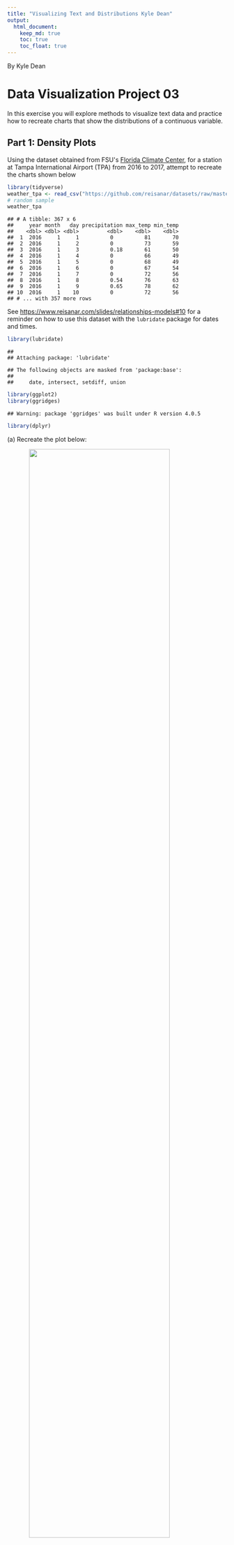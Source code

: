 ```yaml
---
title: "Visualizing Text and Distributions Kyle Dean"
output: 
  html_document:
    keep_md: true
    toc: true
    toc_float: true
---
```


By Kyle Dean

# Data Visualization Project 03


In this exercise you will explore methods to visualize text data and practice how to recreate charts that show the distributions of a continuous variable. 


## Part 1: Density Plots

Using the dataset obtained from FSU's [Florida Climate Center](https://climatecenter.fsu.edu/climate-data-access-tools/downloadable-data), for a station at Tampa International Airport (TPA) from 2016 to 2017, attempt to recreate the charts shown below


```r
library(tidyverse)
weather_tpa <- read_csv("https://github.com/reisanar/datasets/raw/master/tpa_weather_16_17.csv")
# random sample 
weather_tpa
```

```
## # A tibble: 367 x 6
##     year month   day precipitation max_temp min_temp
##    <dbl> <dbl> <dbl>         <dbl>    <dbl>    <dbl>
##  1  2016     1     1          0          81       70
##  2  2016     1     2          0          73       59
##  3  2016     1     3          0.18       61       50
##  4  2016     1     4          0          66       49
##  5  2016     1     5          0          68       49
##  6  2016     1     6          0          67       54
##  7  2016     1     7          0          72       56
##  8  2016     1     8          0.54       76       63
##  9  2016     1     9          0.65       78       62
## 10  2016     1    10          0          72       56
## # ... with 357 more rows
```

See https://www.reisanar.com/slides/relationships-models#10 for a reminder on how to use this dataset with the `lubridate` package for dates and times.


```r
library(lubridate)
```

```
## 
## Attaching package: 'lubridate'
```

```
## The following objects are masked from 'package:base':
## 
##     date, intersect, setdiff, union
```

```r
library(ggplot2)
library(ggridges)
```

```
## Warning: package 'ggridges' was built under R version 4.0.5
```

```r
library(dplyr)
```

(a) Recreate the plot below:

<img src="https://github.com/reisanar/figs/raw/master/tpa_max_temps_facet.png" width="80%" style="display: block; margin: auto;" />

```r
ggplot(weather_tpa, aes(x = max_temp, fill = month)) +
  geom_histogram(binwidth = 3, colour = "grey100", size = 1.3) +
  facet_wrap(vars(month)) +
  scale_fill_gradientn(colours = hcl.colors(12)) +
  theme(legend.position = "none") +
  labs(x = "Maximum Temperature", y = "Number of days")
```

![](lastname_project_03_files/figure-html/unnamed-chunk-5-1.png)<!-- -->


Hint: the option `binwidth = 3` was used with the `geom_histogram()` function.

(b) Recreate the plot below:

<img src="https://github.com/reisanar/figs/raw/master/tpa_max_temps_density.png" width="80%" style="display: block; margin: auto;" />


```r
ggplot(weather_tpa, aes(x = max_temp)) +
  geom_density(kernal = "cosine", adjust = 1/6.5, fill = "grey33", colour = "grey3", size = 1.3) +
  labs(x = "Maximum Temperature", y = "Density")
```

```
## Warning: Ignoring unknown parameters: kernal
```

![](lastname_project_03_files/figure-html/unnamed-chunk-7-1.png)<!-- -->


Hint: check the `kernel` parameter of the `geom_density()` function, and use `bw = 0.5`.

(c) Recreate the chart below:

<img src="https://github.com/reisanar/figs/raw/master/tpa_max_temps_density_facet.png" width="80%" style="display: block; margin: auto;" />


```r
ggplot(weather_tpa, aes(x = max_temp, fill = month)) +
  geom_density() +
  facet_wrap(vars(month)) +
  scale_fill_gradientn(colours = hcl.colors(12)) +
  theme(legend.position = "none") +
  labs(x = "Maximum Temperature", title = "Density Plots for each month in 2016")
```

![](lastname_project_03_files/figure-html/unnamed-chunk-9-1.png)<!-- -->


Hint: default options for `geom_density()` were used. 

(d) Recreate the chart below:

<img src="https://github.com/reisanar/figs/raw/master/tpa_max_temps_ridges.png" width="80%" style="display: block; margin: auto;" />


```r
ggplot(weather_tpa, aes(x = max_temp, y = as.factor(month))) +
  geom_density() +
  geom_density_ridges(aes(fill = month), quantile_lines = TRUE, quantiles = 2, bandwidth = 1.75) +
  scale_fill_gradientn(colours = hcl.colors(12)) +
  labs(x = "Maximum Temperature", y = "") +
  theme(legend.position = "none")
```

![](lastname_project_03_files/figure-html/unnamed-chunk-11-1.png)<!-- -->

Hint: default options for `geom_density()` were used. 

(e) Recreate the plot below:

<img src="https://github.com/reisanar/figs/raw/master/tpa_max_temps_ridges.png" width="80%" style="display: block; margin: auto;" />


```r
ggplot(weather_tpa, aes(x = max_temp, y = as.factor(month))) +
  geom_density_ridges(aes(fill = month), quantile_lines = TRUE, quantiles = 2, bandwidth = 1.75) +
  scale_fill_gradientn(colours = hcl.colors(12)) +
  labs(x = "Maximum Temperature", y = "") +
  theme(legend.position = "none")
```

![](lastname_project_03_files/figure-html/unnamed-chunk-13-1.png)<!-- -->


Hint: use the`ggridges` package, and the `geom_density_ridges()` function paying close attention to the `quantile_lines` and `quantiles` parameters.

(f) Recreate the chart below:

<img src="https://github.com/reisanar/figs/raw/master/tpa_max_temps_ridges_plasma.png" width="80%" style="display: block; margin: auto;" />


```r
ggplot(weather_tpa, aes(x = max_temp, y = as.factor(month), fill = stat(x))) +
  geom_density_ridges_gradient(quantile_lines = TRUE, quantiles = 2, scale = 3, rel_min_height = 0.01) +
  scale_fill_viridis_c(name = "Temp. [F]", option = "plasma") +
  labs(x = 'Maximum Temperature (in Fahrenheit degree)')
```

```
## Picking joint bandwidth of 1.49
```

![](lastname_project_03_files/figure-html/unnamed-chunk-15-1.png)<!-- -->


Hint: this uses the `plasma` option (color scale) for the _viridis_ palette.




## Part 2: Visualizing Text Data

Review the set of slides (and additional resources linked in it) for visualizing text data: https://www.reisanar.com/slides/text-viz#1

Choose any dataset with text data, and create at least one visualization with it. For example, you can create a frequency count of most used bigrams, a sentiment analysis of the text data, a network visualization of terms commonly used together, and/or a visualization of a topic modeling approach to the problem of identifying words/documents associated to different topics in the text data you decide to use. 

Make sure to include a copy of the dataset in the `data/` folder, and reference your sources if different from the ones listed below:

- [Billboard Top 100 Lyrics](https://github.com/reisanar/datasets/blob/master/BB_top100_2015.csv)

- [RateMyProfessors comments](https://github.com/reisanar/datasets/blob/master/rmp_wit_comments.csv)

- [FL Poly News 2020](https://github.com/reisanar/datasets/blob/master/poly_news_FL20.csv)

- [FL Poly News 2019](https://github.com/reisanar/datasets/blob/master/poly_news_FL19.csv)

(to get the "raw" data from any of the links listed above, simply click on the `raw` button of the GitHub page and copy the URL to be able to read it in your computer using the `read_csv()` function)
